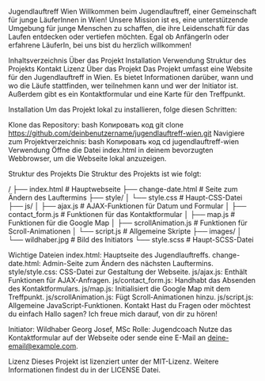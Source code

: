 Jugendlauftreff Wien
Willkommen beim Jugendlauftreff, einer Gemeinschaft für junge LäuferInnen in Wien! Unsere Mission ist es, eine unterstützende Umgebung für junge Menschen zu schaffen, die ihre Leidenschaft für das Laufen entdecken oder vertiefen möchten. Egal ob AnfängerIn oder erfahrene LäuferIn, bei uns bist du herzlich willkommen!

Inhaltsverzeichnis
Über das Projekt
Installation
Verwendung
Struktur des Projekts
Kontakt
Lizenz
Über das Projekt
Das Projekt umfasst eine Website für den Jugendlauftreff in Wien. Es bietet Informationen darüber, wann und wo die Läufe stattfinden, wer teilnehmen kann und wer der Initiator ist. Außerdem gibt es ein Kontaktformular und eine Karte für den Treffpunkt.

Installation
Um das Projekt lokal zu installieren, folge diesen Schritten:

Klone das Repository:
bash
Копировать код
git clone https://github.com/deinbenutzername/jugendlauftreff-wien.git
Navigiere zum Projektverzeichnis:
bash
Копировать код
cd jugendlauftreff-wien
Verwendung
Öffne die Datei index.html in deinem bevorzugten Webbrowser, um die Webseite lokal anzuzeigen.

Struktur des Projekts
Die Struktur des Projekts ist wie folgt:

/
├── index.html # Hauptwebseite
├── change-date.html # Seite zum Ändern des Lauftermins
├── style/
│ └── style.css # Haupt-CSS-Datei
├── js/
│ ├── ajax.js # AJAX-Funktionen für Datum und Formular
│ ├── contact_form.js # Funktionen für das Kontaktformular
│ ├── map.js # Funktionen für die Google Map
│ ├── scrollAnimation.js # Funktionen für Scroll-Animationen
│ └── script.js # Allgemeine Skripte
├── images/
│ └── wildhaber.jpg # Bild des Initiators
└── style.scss # Haupt-SCSS-Datei

Wichtige Dateien
index.html: Hauptseite des Jugendlauftreffs.
change-date.html: Admin-Seite zum Ändern des nächsten Lauftermins.
style/style.css: CSS-Datei zur Gestaltung der Webseite.
js/ajax.js: Enthält Funktionen für AJAX-Anfragen.
js/contact_form.js: Handhabt das Absenden des Kontaktformulars.
js/map.js: Initialisiert die Google Map mit dem Treffpunkt.
js/scrollAnimation.js: Fügt Scroll-Animationen hinzu.
js/script.js: Allgemeine JavaScript-Funktionen.
Kontakt
Hast du Fragen oder möchtest du einfach Hallo sagen? Ich freue mich darauf, von dir zu hören!

Initiator: Wildhaber Georg Josef, MSc
Rolle: Jugendcoach
Nutze das Kontaktformular auf der Webseite oder sende eine E-Mail an deine-email@example.com.

Lizenz
Dieses Projekt ist lizenziert unter der MIT-Lizenz. Weitere Informationen findest du in der LICENSE Datei.
